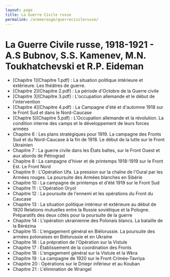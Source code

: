 ```yaml
---
layout: page
title: La Guerre Civile russe
permalink: /armeerouge/guerrecivilerusse/
---
```


# La Guerre Civile russe, 1918-1921 - A.S Bubnov, S.S. Kamenev, M.N. Toukhatchevski et R.P. Eideman
- [Chapitre 1](Chapitre 1.pdf) : La situation politique intérieure et extérieure. Les théâtres de guerre.
- [Chapitre 2](Chapitre 2.pdf) : La période d'Octobre de la Guerre civile
- [Chapitre 3](Chapitre 3.pdf) : L'occupation allemande et le début de l'intervention
- [Chapitre 4](Chapitre 4.pdf) : La Campagne d'été et d'automne 1918 sur le Front Sud et dans le Nord-Caucase
- [Chaptre 5](Chapitre 5.pdf) : L'Occupation allemande et la révolution. La condition interne des camps et le développement de leurs forces armées
- Chapitre 6 : Les plans stratégiques pour 1919. La campagne des Fronts Sud et du Nord-Caucase à la fin de 1918. Le début de la lutte sur le Front Ukrainien
- Chapitre 7 : La guerre civile dans les États baltes, sur le Front Ouest et aux abords de Pétrograd
- Chapitre 8 : La campagne d'hiver et de printemps 1918-1919 sur le Front Est. Le Front Nord
- Chapitre 9 : L'Opération Ufa. La pression sur la chaîne de l'Oural par les Armées rouges. La poursuite des Armées blanches en Sibérie
- Chapitre 10 : La campagne de printemps et d'été 1919 sur le Front Sud
- Chapitre 11 : L'Opération Oryol
- Chapitre 12 : La poursuite de l'ennemi et les opérations du Front du Caucase
- Chapitre 13 : La situation politique intérieur et extérieure au début de 1920 Relations mutuelles entre la Russie soviétique et la Pologne. Préparatifs des deux côtés pour la poursuite de la guerre
- Chapitre 14 : L'opération ukrainienne des Polonais blancs. La bataille de la Bérézina
- Chapitre 15 : L'engagement général en Biélorussie. La poursuite des armées polonaises en Biélorussie et en Ukraine
- Chapitre 16 : La prépration de l'Opération sur la Vistule
- Chapitre 17 : Établissement de la coordination des Fronts
- Chapitre 18 : L'engagement général sur la Vistule et la Wkra
- Chapitre 19 : La campagne de 1920 sur le Front Crimée-Tavriya
- Chapitre 20 : Opérations sur le Dniepr inférieur et au Kouban
- Chapitre 21 : L'élimination de Wrangel

 

